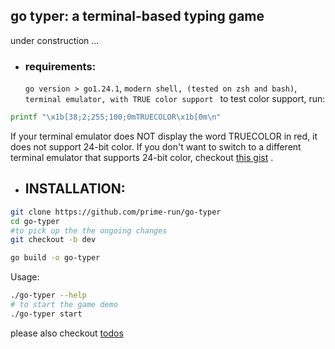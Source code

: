 ## go typer: a terminal-based typing game

under construction ...

- ### requirements:
  `go version > go1.24.1`,
  `modern shell, (tested on zsh and bash)`,
  `terminal emulator, with TRUE color support `
  to test color support, run:

```bash
printf "\x1b[38;2;255;100;0mTRUECOLOR\x1b[0m\n"
```

If your terminal emulator does NOT display the word TRUECOLOR in red, it does not support 24-bit color. If you don't want to switch to a different terminal emulator that supports 24-bit color, checkout [this gist](https://gist.github.com/weimeng23/60b51b30eb758bd7a2a648436da1e562) .

- ## INSTALLATION:

```bash
git clone https://github.com/prime-run/go-typer
cd go-typer
#to pick up the the ongoing changes
git checkout -b dev

go build -o go-typer
```

Usage:

```bash
./go-typer --help
# to start the game demo
./go-typer start
```

please also checkout [todos](todos.md)
